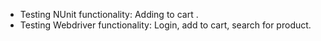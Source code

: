 - Testing NUnit functionality: Adding to cart .
- Testing Webdriver functionality: Login, add to cart, search for product.
